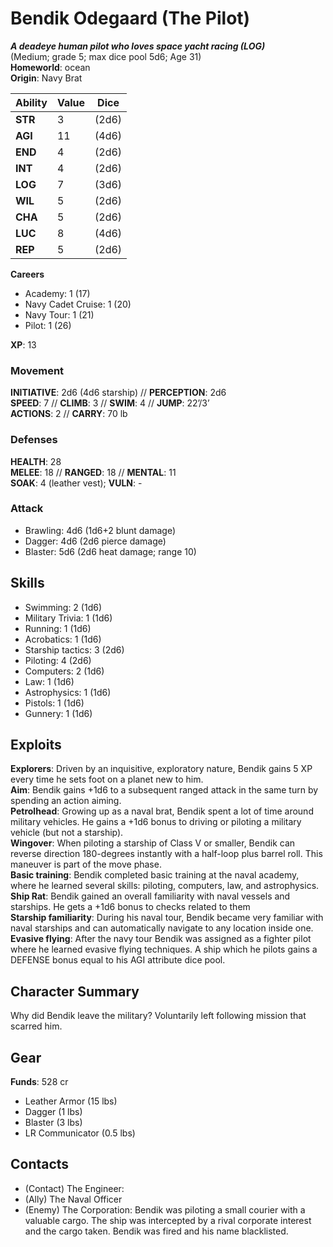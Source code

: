 # Bendik Odegaard (The Pilot)
***A deadeye human pilot who loves space yacht racing (LOG)***  
(Medium; grade 5; max dice pool 5d6; Age 31)  
**Homeworld**: ocean  
**Origin**: Navy Brat  

| Ability | Value | Dice |
| ------ | ------ | ---- |
| **STR** | 3 | (2d6) |
| **AGI** | 11 | (4d6) |
| **END** | 4 | (2d6) |
| **INT** | 4 | (2d6) |
| **LOG** | 7 | (3d6) |
| **WIL** | 5 | (2d6) |
| **CHA** | 5 | (2d6) |
| **LUC** | 8 | (4d6) |
|  **REP** | 5 | (2d6) |

**Careers**

- Academy: 1 (17)
- Navy Cadet Cruise: 1 (20)
- Navy Tour: 1 (21)
-  Pilot: 1 (26)

**XP**: 13

### Movement

**INITIATIVE**: 2d6 (4d6 starship)   // **PERCEPTION**: 2d6  
**SPEED**: 7  // **CLIMB**: 3  // **SWIM**: 4  // **JUMP**: 22’/3’  
**ACTIONS**: 2  // **CARRY**: 70 lb  

### Defenses

**HEALTH**: 28  
**MELEE**: 18   // **RANGED**: 18   // **MENTAL**: 11  
**SOAK**: 4 (leather vest); **VULN**: -  

### Attack

- Brawling: 4d6 (1d6+2 blunt damage)
- Dagger: 4d6 (2d6 pierce damage)
- Blaster: 5d6 (2d6 heat damage; range 10) 

## Skills

- Swimming: 2 (1d6)
- Military Trivia: 1 (1d6)
- Running: 1 (1d6)
- Acrobatics: 1 (1d6)
- Starship tactics: 3 (2d6)
- Piloting: 4 (2d6)
- Computers: 2 (1d6)
- Law: 1 (1d6)
- Astrophysics: 1 (1d6)
- Pistols: 1 (1d6)
- Gunnery: 1 (1d6)

## Exploits
**Explorers**: Driven by an inquisitive, exploratory nature, Bendik gains 5 XP every time he sets foot on a planet new to him.  
**Aim**: Bendik gains +1d6 to a subsequent ranged attack in the same turn by spending an action aiming.  
**Petrolhead**: Growing up as a naval brat, Bendik spent a lot of time around military vehicles. He gains a +1d6 bonus to driving or piloting a military vehicle (but not a starship).  
**Wingover**: When piloting a starship of Class V or smaller, Bendik can reverse direction 180-degrees instantly with a half-loop plus barrel roll. This maneuver is part of the move phase.  
**Basic training**: Bendik completed basic training at the naval academy, where he learned several skills: piloting, computers, law, and astrophysics.  
**Ship Rat**: Bendik gained an overall familiarity with naval vessels and starships. He gets a +1d6 bonus to checks related to them  
**Starship familiarity**: During his naval tour, Bendik became very familiar with naval starships and can automatically navigate to any location inside one.  
**Evasive flying**: After the navy tour Bendik was assigned as a fighter pilot where he learned evasive flying techniques. A ship which he pilots gains a DEFENSE bonus equal to his AGI attribute dice pool.  

## Character Summary
Why did Bendik leave the military? Voluntarily left following mission that scarred him. 

## Gear
**Funds**: 528 cr

- Leather Armor (15 lbs)
- Dagger (1 lbs)
- Blaster (3 lbs)
- LR Communicator (0.5 lbs)

## Contacts

- (Contact) The Engineer: 
- (Ally) The Naval Officer
- (Enemy) The Corporation: Bendik was piloting a small courier with a valuable cargo. The ship was intercepted by a rival corporate interest and the cargo taken. Bendik was fired and his name blacklisted.